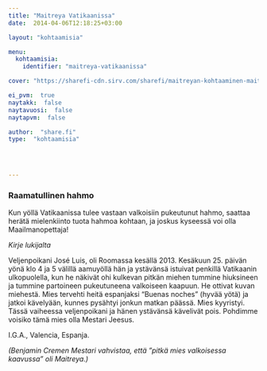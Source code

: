 ```yaml
---
title: "Maitreya Vatikaanissa"
date:  2014-04-06T12:18:25+03:00

layout: "kohtaamisia"

menu:
  kohtaamisia:
    identifier: "maitreya-vatikaanissa"

cover: "https://sharefi-cdn.sirv.com/sharefi/maitreyan-kohtaaminen-maitreya-vatikaanissa-2013-06-25.jpg"

ei_pvm:  true
naytakk:  false
naytavuosi:  false
naytapvm:  false

author:  "share.fi"
type:  "kohtaamisia"



 
---
```

<div class="alustus">
<h3>Raamatullinen hahmo</h3>
<p>Kun yöllä Vatikaanissa tulee vastaan valkoisiin pukeutunut hahmo, saattaa herätä mielenkiinto tuota hahmoa kohtaan, ja joskus kyseessä voi olla Maailmanopettaja!</p><div>
<p><em>Kirje lukijalta</em></p>
<p>Veljenpoikani José Luis, oli Roomassa kesällä 2013. Kesäkuun 25. päivän yönä klo 4 ja 5 välillä aamuyöllä hän ja ystävänsä istuivat penkillä Vatikaanin ulkopuolella, kun he näkivät ohi kulkevan pitkän miehen tummine hiuksineen ja tummine partoineen pukeutuneena valkoiseen kaapuun. He ottivat kuvan miehestä. Mies tervehti heitä espanjaksi “Buenas noches” (hyvää yötä) ja jatkoi kävelyään, kunnes pysähtyi jonkun matkan päässä. Mies kyyristyi. Tässä vaiheessa veljenpoikani ja hänen ystävänsä kävelivät pois. Pohdimme voisiko tämä mies olla Mestari Jeesus.</p>
<p>I.G.A., Valencia, Espanja.</p>
<p><i>(Benjamin Cremen Mestari vahvistaa, että ”pitkä mies valkoisessa kaavussa” oli Maitreya.)</i></p>